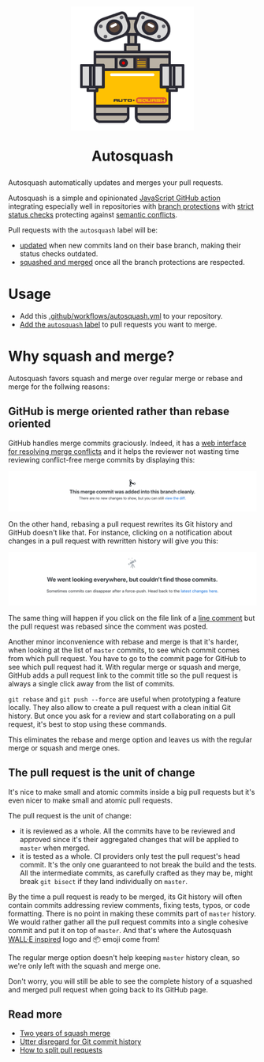 <h1 align="center">
  <img src="assets/autosquash.png" height="250" width="250" alt="Autosquash logo; adapted from https://dribbble.com/shots/2767743-WALL-E"/>
  <p>Autosquash</p>
</h1>

Autosquash automatically updates and merges your pull requests.

Autosquash is a simple and opinionated [JavaScript GitHub action](https://help.github.com/en/articles/about-actions#javascript-actions) integrating especially well in repositories with [branch protections](https://help.github.com/en/articles/about-protected-branches) with [strict status checks](https://help.github.com/en/articles/types-of-required-status-checks) protecting against [semantic conflicts](https://bors.tech/essay/2017/02/02/pitch/).

Pull requests with the `autosquash` label will be:

- [updated](https://developer.github.com/changes/2019-05-29-update-branch-api/) when new commits land on their base branch, making their status checks outdated.
- [squashed and merged](https://help.github.com/en/articles/about-pull-request-merges#squash-and-merge-your-pull-request-commits) once all the branch protections are respected.

# Usage

- Add this [.github/workflows/autosquash.yml](.github/workflows/autosquash.yml) to your repository.
- [Add the `autosquash` label](https://help.github.com/en/articles/creating-a-label) to pull requests you want to merge.

# Why squash and merge?

Autosquash favors squash and merge over regular merge or rebase and merge for the follwing reasons:

## GitHub is merge oriented rather than rebase oriented

GitHub handles merge commits graciously. Indeed, it has a [web interface for resolving merge conflicts](https://help.github.com/en/articles/resolving-a-merge-conflict-on-github) and it helps the reviewer not wasting time reviewing conflict-free merge commits by displaying this:

![](assets/clean-merge.png)

On the other hand, rebasing a pull request rewrites its Git history and GitHub doesn't like that. For instance, clicking on a notification about changes in a pull request with rewritten history will give you this:

![](assets/disappeared.png)

The same thing will happen if you click on the file link of a [line comment](https://help.github.com/en/articles/commenting-on-a-pull-request#adding-line-comments-to-a-pull-request) but the pull request was rebased since the comment was posted.

Another minor inconvenience with rebase and merge is that it's harder, when looking at the list of `master` commits, to see which commit comes from which pull request. You have to go to the commit page for GitHub to see which pull request had it. With regular merge or squash and merge, GitHub adds a pull request link to the commit title so the pull request is always a single click away from the list of commits.

`git rebase` and `git push --force` are useful when prototyping a feature locally. They also allow to create a pull request with a clean initial Git history. But once you ask for a review and start collaborating on a pull request, it's best to stop using these commands.

This eliminates the rebase and merge option and leaves us with the regular merge or squash and merge ones.

## The pull request is the unit of change

It's nice to make small and atomic commits inside a big pull requests but it's even nicer to make small and atomic pull requests.

The pull request is the unit of change:

- it is reviewed as a whole. All the commits have to be reviewed and approved since it's their aggregated changes that will be applied to `master` when merged.
- it is tested as a whole. CI providers only test the pull request's head commit. It's the only one guaranteed to not break the build and the tests. All the intermediate commits, as carefully crafted as they may be, might break `git bisect` if they land individually on `master`.

By the time a pull request is ready to be merged, its Git history will often contain commits addressing review comments, fixing tests, typos, or code formatting. There is no point in making these commits part of `master` history. We would rather gather all the pull request commits into a single cohesive commit and put it on top of `master`. And that's where the Autosquash [WALL·E inspired](https://www.youtube.com/watch?v=WB8LrCWmGYw) logo and :package: emoji come from!

The regular merge option doesn't help keeping `master` history clean, so we're only left with the squash and merge one.

Don't worry, you will still be able to see the complete history of a squashed and merged pull request when going back to its GitHub page.

## Read more

- [Two years of squash merge](https://blog.dnsimple.com/2019/01/two-years-of-squash-merge/)
- [Utter disregard for Git commit history](https://zachholman.com/posts/git-commit-history/)
- [How to split pull requests](https://www.thedroidsonroids.com/blog/splitting-pull-request)
